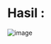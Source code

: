 # Hasil : 

![image](https://user-images.githubusercontent.com/72422050/139536213-2494852b-d5f7-4b1a-b512-08007e92377d.png)

